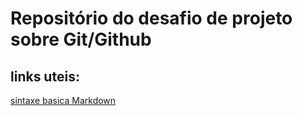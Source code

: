 
# Repositório do desafio de projeto sobre Git/Github

## links uteis:
[sintaxe basica Markdown](https://docs.pipz.com/central-de-ajuda/learning-center/guia-basico-de-markdown#open)
